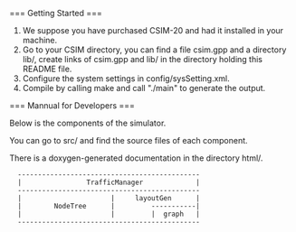 === Getting Started ===

1. We suppose you have purchased CSIM-20 and had it installed in your machine.
2. Go to your CSIM directory, you can find a file csim.gpp and a directory lib/, create links of csim.gpp and lib/ in the directory holding this README file.
3. Configure the system settings in config/sysSetting.xml.
4. Compile by calling make and call "./main" to generate the output.

=== Mannual for Developers ===

Below is the components of the simulator.  

You can go to src/ and find the source files of each component.

There is a doxygen-generated documentation in the directory html/.

      ---------------------------------------------
      |                TrafficManager             |
      ---------------------------------------------
      |                      |     layoutGen      |
      |        NodeTree      |         -----------|
      |                      |         |  graph   |
      ---------------------------------------------

